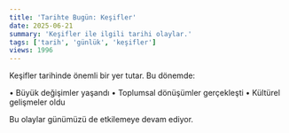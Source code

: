 ```yaml
---
title: 'Tarihte Bugün: Keşifler'
date: 2025-06-21
summary: 'Keşifler ile ilgili tarihi olaylar.'
tags: ['tarih', 'günlük', 'keşifler']
views: 1996
---
```


Keşifler tarihinde önemli bir yer tutar. Bu dönemde:

• Büyük değişimler yaşandı
• Toplumsal dönüşümler gerçekleşti
• Kültürel gelişmeler oldu

Bu olaylar günümüzü de etkilemeye devam ediyor.